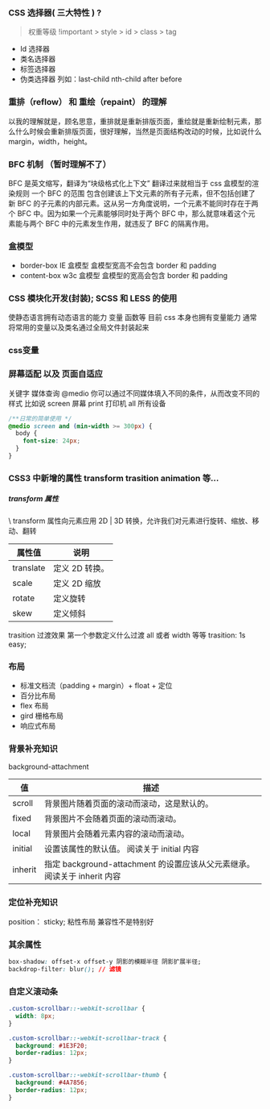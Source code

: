 ### CSS 选择器( 三大特性 ) ?

> 权重等级 !important > style > id > class > tag

- Id 选择器
- 类名选择器
- 标签选择器
- 伪类选择器 列如：last-child nth-child after before

### 重排（reflow） 和 重绘（repaint） 的理解

以我的理解就是，顾名思意，重排就是重新排版页面，重绘就是重新绘制元素，那么什么时候会重新排版页面，很好理解，当然是页面结构改动的时候，比如说什么 margin，width，height。

### BFC 机制 （暂时理解不了）

BFC 是英文缩写，翻译为“块级格式化上下文”
翻译过来就相当于 css 盒模型的渲染规则
一个 BFC 的范围 包含创建该上下文元素的所有子元素，但不包括创建了新 BFC 的子元素的内部元素。这从另一方角度说明，一个元素不能同时存在于两个 BFC 中。因为如果一个元素能够同时处于两个 BFC 中，那么就意味着这个元素能与两个 BFC 中的元素发生作用，就违反了 BFC 的隔离作用。

### 盒模型

- border-box IE 盒模型
  盒模型宽高不会包含 border 和 padding
- content-box w3c 盒模型
  盒模型的宽高会包含 border 和 padding

### CSS 模块化开发(封装); SCSS 和 LESS 的使用

使静态语言拥有动态语言的能力 变量 函数等
目前 css 本身也拥有变量能力
通常将常用的变量以及类名通过全局文件封装起来

### css变量

### 屏幕适配 以及 页面自适应

关键字 媒体查询 @medio
你可以通过不同媒体填入不同的条件，从而改变不同的样式
比如说 screen 屏幕 print 打印机 all 所有设备

```css
/**日常的简单使用 */
@medio screen and (min-width >= 300px) {
  body {
    font-size: 24px;
  }
}
```

### CSS3 中新增的属性 transform trasition animation 等…

##### transform 属性

\\ transform 属性向元素应用 2D | 3D 转换，允许我们对元素进行旋转、缩放、移动、翻转

| 属性值 | 说明 |
| ---- | ---- |
| translate | 定义 2D 转换。 |
| scale | 定义 2D 缩放 |
| rotate | 定义旋转 |
| skew | 定义倾斜 |

trasition 过渡效果 第一个参数定义什么过渡 all 或者 width 等等
trasition: 1s easy;

### 布局

- 标准文档流（padding + margin）+ float + 定位
- 百分比布局
- flex 布局
- gird 栅格布局
- 响应式布局

### 背景补充知识

background-attachment

| 值      | 描述                                                                      |
| ------- | ------------------------------------------------------------------------- |
| scroll  | 背景图片随着页面的滚动而滚动，这是默认的。                                |
| fixed   | 背景图片不会随着页面的滚动而滚动。                                        |
| local   | 背景图片会随着元素内容的滚动而滚动。                                      |
| initial | 设置该属性的默认值。 阅读关于 initial 内容                                |
| inherit | 指定 background-attachment 的设置应该从父元素继承。 阅读关于 inherit 内容 |

### 定位补充知识

position： sticky; 粘性布局 兼容性不是特别好

### 其余属性
```css
box-shadow: offset-x offset-y 阴影的模糊半径 阴影扩展半径;
backdrop-filter: blur(); // 滤镜
```

### 自定义滚动条
```css
.custom-scrollbar::-webkit-scrollbar {
  width: 8px;
}

.custom-scrollbar::-webkit-scrollbar-track {
  background: #1E3F20;
  border-radius: 12px;
}

.custom-scrollbar::-webkit-scrollbar-thumb {
  background: #4A7856;
  border-radius: 12px;
}
```
